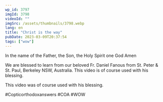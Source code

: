 ```yaml
---
wp_id: 3797
imgId: 3798
videoId: ""
imgSrc: /assets/thumbnails/3798.webp
lang: en
title: "Christ is the way"
pubDate: 2023-03-09T20:37:54
tags: ["wow"]
---
```


<!-- page: 6 -->

<p>In the name of the Father, the Son, the Holy Spirit one God Amen</p>
<p>We are blessed to learn from our beloved Fr. Daniel Fanous from St. Peter &amp; St. Paul, Berkeley NSW, Australia. This video is of course used with his blessing.</p>
<p>This video was of course used with his blessing.</p>
<p>#Copticorthodoxanswers #COA #WOW</p>
